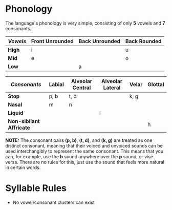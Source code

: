 # Phonology

The language's phonology is very simple, consisting of only **5** vowels and **7** consonants.

| *Vowels* | Front Unrounded | Back Unrounded | Back Rounded |
|----------|-----------------|----------------|--------------|
| **High** | i |&nbsp;| u |
| **Mid** | e |&nbsp;| o |
| **Low** |&nbsp;| a |&nbsp;|

| *Consonants* | Labial | Alveolar Central | Alveolar Lateral | Velar | Glottal |
|------|--------|------------------|------------------|-------|---------|
| **Stop** | p, b | t, d |&nbsp;| k, g |&nbsp;|&nbsp;|
| **Nasal** | m | n |&nbsp;|&nbsp;|&nbsp;|&nbsp;|
| **Liquid** |&nbsp;|&nbsp;| l |&nbsp;|&nbsp;|&nbsp;|
| **Non-sibilant Affricate** |&nbsp;|&nbsp;|&nbsp;|&nbsp;| h |

**NOTE:** The consonant pairs **(p, b)**, **(t, d)**, and **(k, g)** are treated as one distinct consonant,
meaning that their voiced and unvoiced sounds can be used interchangibly to represent the same consonant.
This means that you can, for example, use the **b** sound anywhere over the **p** sound, or vise versa. There
are no rules for this, just use the sound that feels more natural in certain words.

# Syllable Rules

- No vowel/consonant clusters can exist
